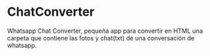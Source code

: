 # ChatConverter
Whatsapp Chat Converter, pequeña app para convertir en HTML una carpeta que contiene las fotos y chat(txt) de una conversación de whatsapp.


